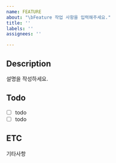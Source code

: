 ```yaml
---
name: FEATURE
about: "\bFeature 작업 사항을 입력해주세요."
title: ''
labels: ''
assignees: ''

---
```


## Description
설명을 작성하세요.

## Todo
- [ ] todo
- [ ] todo

## ETC
기타사항

